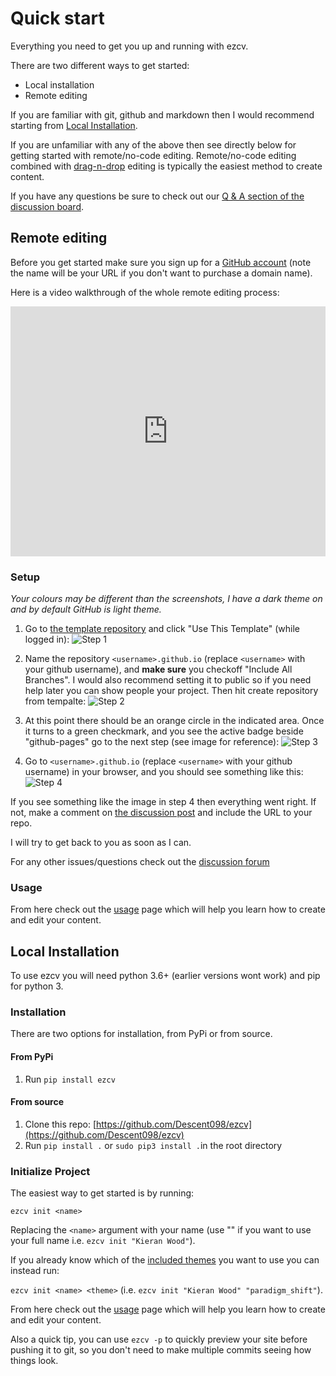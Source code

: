# Quick start

Everything you need to get you up and running with ezcv. 

There are two different ways to get started:

- Local installation
- Remote editing

If you are familiar with git, github and markdown then I would recommend starting from [Local Installation](#local-installation).

If you are unfamiliar with any of the above then see directly below for getting started with remote/no-code editing. Remote/no-code editing combined with [drag-n-drop](/usage#drag-n-drop-upload) editing is typically the easiest method to create content.

If you have any questions be sure to check out our [Q & A section of the discussion board](https://github.com/Descent098/ezcv/discussions/categories/q-a).

## Remote editing

Before you get started make sure you sign up for a [GitHub account](https://github.com/) (note the name will be your URL if you don't want to purchase a domain name).

Here is a video walkthrough of the whole remote editing process:

<iframe width="100%" height="400" src="https://www.youtube.com/embed/ScHAxljLQq0" frameborder="0" allow="accelerometer; autoplay; clipboard-write; encrypted-media; gyroscope; picture-in-picture" allowfullscreen></iframe>

### Setup

*Your colours may be different than the screenshots, I have a dark theme on and by default GitHub is light theme.*

1. Go to [the template repository](https://github.com/QU-UP/ezcv) and click "Use This Template" (while logged in):
![Step 1](/en/latest/img/remote-editing/step-1.png)

2. Name the repository ```<username>.github.io``` (replace ``<username>`` with your github username), and **make sure** you checkoff "Include All Branches". I would also recommend setting it to public so if you need help later you can show people your project. Then hit create repository from tempalte:
![Step 2](/en/latest/img/remote-editing/step-2.png)

3. At this point there should be an orange circle in the indicated area. Once it turns to a green checkmark, and you see the active badge beside "github-pages" go to the next step (see image for reference):
![Step 3](/en/latest/img/remote-editing/step-3.png)

4. Go to ```<username>.github.io``` (replace ```<username>``` with your github username) in your browser, and you should see something like this:
![Step 4](/en/latest/img/remote-editing/step-4.jpg)

If you see something like the image in step 4 then everything went right. If not, make a comment on [the discussion post](https://github.com/Descent098/ezcv/discussions/16) and include the URL to your repo.

I will try to get back to you as soon as I can.

For any other issues/questions check out the [discussion forum](https://github.com/Descent098/ezcv/discussions)

### Usage

From here check out the [usage](/usage) page which will help you learn how to create and edit your content.

## Local Installation

To use ezcv you will need python 3.6+ (earlier versions wont work) and pip for python 3.

### Installation

There are two options for installation, from PyPi or from source.

#### From PyPi

1. Run ```pip install ezcv```

#### From source

1. Clone this repo: [https://github.com/Descent098/ezcv](https://github.com/Descent098/ezcv)
2. Run ```pip install .``` or ```sudo pip3 install .```in the root directory

### Initialize Project

The easiest way to get started is by running:

```ezcv init <name>```

Replacing the ```<name>``` argument with your name (use "" if you want to use your full name i.e. ```ezcv init "Kieran Wood"```). 

If you already know which of the [included themes](/included-themes) you want to use you can instead run:

```ezcv init <name> <theme>``` (i.e. ```ezcv init "Kieran Wood" "paradigm_shift"```).

From here check out the [usage](/usage) page which will help you learn how to create and edit your content.

Also a quick tip, you can use ```ezcv -p``` to quickly preview your site before pushing it to git, so you don't need to make multiple commits seeing how things look.
